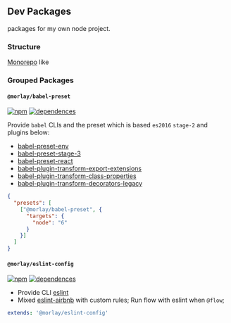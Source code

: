 ## Dev Packages

packages for my own node project.

### Structure

[Monorepo](https://github.com/babel/babel/blob/master/doc/design/monorepo.md) like

### Grouped Packages

#### `@morlay/babel-preset`

[![npm][babel-preset-badge]][babel-preset]
[![dependences][babel-preset-deps-badge]][babel-preset-deps]

[babel-preset]: https://www.npmjs.com/package/@morlay/babel-preset
[babel-preset-badge]: https://img.shields.io/npm/v/@morlay/babel-preset.svg

[babel-preset-deps]: https://david-dm.org/morlay/dep-packages?path=packages/babel-preset
[babel-preset-deps-badge]: https://david-dm.org/morlay/dep-packages.svg?path=packages/babel-preset

Provide `babel` CLIs and the preset which is based `es2016` `stage-2` and plugins below:

* [babel-preset-env](https://github.com/babel/babel-preset-env)
* [babel-preset-stage-3](http://babeljs.io/docs/plugins/preset-stage-3/)
* [babel-preset-react](http://babeljs.io/docs/plugins/preset-react/)
* [babel-plugin-transform-export-extensions](http://babeljs.io/docs/plugins/transform-export-extensions/)
* [babel-plugin-transform-class-properties](http://babeljs.io/docs/plugins/transform-class-properties/)
* [babel-plugin-transform-decorators-legacy](http://babeljs.io/docs/plugins/transform-decorators/)

```json
{
  "presets": [
    ["@morlay/babel-preset", {
      "targets": {
        "node": "6"
      }
    }]
  ]
}
```

#### `@morlay/eslint-config`

[![npm][eslint-config-badge]][eslint-config]
[![dependences][eslint-config-deps-badge]][eslint-config-deps]

[eslint-config]: https://www.npmjs.com/package/@morlay/eslint-config
[eslint-config-badge]: https://img.shields.io/npm/v/@morlay/eslint-config.svg

[eslint-config-deps]: https://david-dm.org/morlay/dep-packages?path=packages/eslint-config
[eslint-config-deps-badge]: https://david-dm.org/morlay/dep-packages.svg?path=packages/eslint-config

* Provide CLI [eslint](https://github.com/eslint/eslint) 
* Mixed [eslint-airbnb](https://github.com/airbnb/javascript) with custom rules; Run flow with eslint when `@flow`;

```yml
extends: '@morlay/eslint-config'
```
